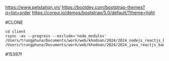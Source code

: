 https://www.petstation.vn/
https://bootdey.com/bootstrap-themes?q=list+order
https://coreui.io/demos/bootstrap/5.0/default/?theme=light


#CLONE
```base
cd client
rsync -av --progress --exclude='node_modules' /Users/trungphuna/Documents/work/web/khodoan/2024/2024_nodejs_reactjs_barbershop/client/ /Users/trungphuna/Documents/work/web/khodoan/2024/2024_java_reactjs_banhang/admin
```
#15397f
